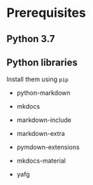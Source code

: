 # Prerequisites

## Python 3.7

## Python libraries

Install them using `pip`

* python-markdown

* mkdocs

* markdown-include

* markdown-extra

* pymdown-extensions

* mkdocs-material

* yafg
